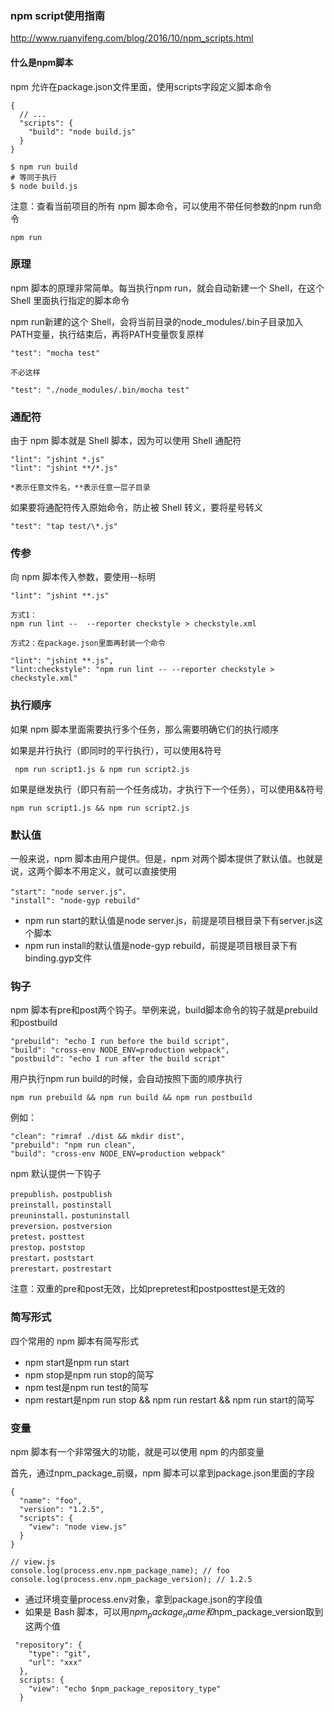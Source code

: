 ### npm script使用指南

http://www.ruanyifeng.com/blog/2016/10/npm_scripts.html

#### 什么是npm脚本

npm 允许在package.json文件里面，使用scripts字段定义脚本命令

````
{
  // ...
  "scripts": {
    "build": "node build.js"
  }
}

$ npm run build
# 等同于执行
$ node build.js
````
注意：查看当前项目的所有 npm 脚本命令，可以使用不带任何参数的npm run命令
````
npm run
````
### 原理

npm 脚本的原理非常简单。每当执行npm run，就会自动新建一个 Shell，在这个 Shell 里面执行指定的脚本命令

npm run新建的这个 Shell，会将当前目录的node_modules/.bin子目录加入PATH变量，执行结束后，再将PATH变量恢复原样

````
"test": "mocha test"

不必这样

"test": "./node_modules/.bin/mocha test"
````

### 通配符
由于 npm 脚本就是 Shell 脚本，因为可以使用 Shell 通配符

````
"lint": "jshint *.js"
"lint": "jshint **/*.js"

*表示任意文件名，**表示任意一层子目录
````
如果要将通配符传入原始命令，防止被 Shell 转义，要将星号转义
````
"test": "tap test/\*.js"
````

### 传参
向 npm 脚本传入参数，要使用--标明

````
"lint": "jshint **.js"

方式1：
npm run lint --  --reporter checkstyle > checkstyle.xml

方式2：在package.json里面再封装一个命令

"lint": "jshint **.js",
"lint:checkstyle": "npm run lint -- --reporter checkstyle > checkstyle.xml"
`````

### 执行顺序

如果 npm 脚本里面需要执行多个任务，那么需要明确它们的执行顺序

如果是并行执行（即同时的平行执行），可以使用&符号

````
 npm run script1.js & npm run script2.js
````

如果是继发执行（即只有前一个任务成功，才执行下一个任务），可以使用&&符号
````
npm run script1.js && npm run script2.js
````

### 默认值

一般来说，npm 脚本由用户提供。但是，npm 对两个脚本提供了默认值。也就是说，这两个脚本不用定义，就可以直接使用

````
"start": "node server.js"，
"install": "node-gyp rebuild"
`````
- npm run start的默认值是node server.js，前提是项目根目录下有server.js这个脚本
- npm run install的默认值是node-gyp rebuild，前提是项目根目录下有binding.gyp文件

### 钩子

npm 脚本有pre和post两个钩子。举例来说，build脚本命令的钩子就是prebuild和postbuild

````
"prebuild": "echo I run before the build script",
"build": "cross-env NODE_ENV=production webpack",
"postbuild": "echo I run after the build script"
````

用户执行npm run build的时候，会自动按照下面的顺序执行

````
npm run prebuild && npm run build && npm run postbuild
`````
例如：
````
"clean": "rimraf ./dist && mkdir dist",
"prebuild": "npm run clean",
"build": "cross-env NODE_ENV=production webpack"
`````

npm 默认提供一下钩子
````
prepublish，postpublish
preinstall，postinstall
preuninstall，postuninstall
preversion，postversion
pretest，posttest
prestop，poststop
prestart，poststart
prerestart，postrestart
````

注意：双重的pre和post无效，比如prepretest和postposttest是无效的

### 简写形式

四个常用的 npm 脚本有简写形式
- npm start是npm run start
- npm stop是npm run stop的简写
- npm test是npm run test的简写
- npm restart是npm run stop && npm run restart && npm run start的简写

### 变量

npm 脚本有一个非常强大的功能，就是可以使用 npm 的内部变量

首先，通过npm_package_前缀，npm 脚本可以拿到package.json里面的字段

````
{
  "name": "foo", 
  "version": "1.2.5",
  "scripts": {
    "view": "node view.js"
  }
}

// view.js
console.log(process.env.npm_package_name); // foo
console.log(process.env.npm_package_version); // 1.2.5
````

- 通过环境变量process.env对象，拿到package.json的字段值
- 如果是 Bash 脚本，可以用$npm_package_name和$npm_package_version取到这两个值
````
 "repository": {
    "type": "git",
    "url": "xxx"
  },
  scripts: {
    "view": "echo $npm_package_repository_type"
  }
````





























